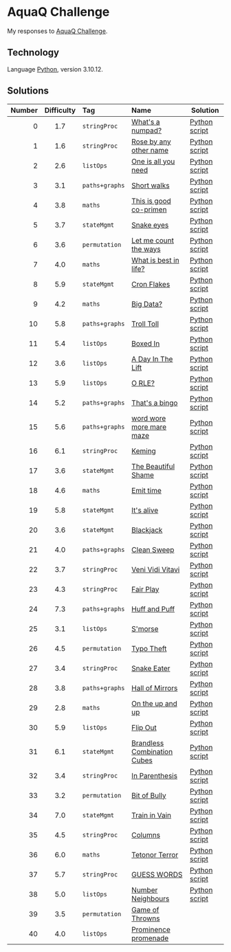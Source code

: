 # AquaQ Challenge

My responses to [AquaQ Challenge](https://challenges.aquaq.co.uk/).

## Technology

Language [Python](https://www.python.org/), version 3.10.12.

## Solutions

| Number | Difficulty | Tag            | Name                                                  | Solution |
|-------:|:----------:|:---------------|:------------------------------------------------------|----------|
| 0      | 1.7        | `stringProc`   | [What's a numpad?](./tasks/challenge00.md)            | [Python script](./solutions/challenge00.py) |
| 1      | 1.6        | `stringProc`   | [Rose by any other name](./tasks/challenge01.md)      | [Python script](./solutions/challenge01.py) |
| 2      | 2.6        | `listOps`      | [One is all you need](./tasks/challenge02.md)         | [Python script](./solutions/challenge02.py) |
| 3      | 3.1        | `paths+graphs` | [Short walks](./tasks/challenge03.md)                 | [Python script](./solutions/challenge03.py) |
| 4      | 3.8        | `maths`        | [This is good co-primen](./tasks/challenge04.md)      | [Python script](./solutions/challenge04.py) |
| 5      | 3.7        | `stateMgmt`    | [Snake eyes](./tasks/challenge05.md)                  | [Python script](./solutions/challenge05.py) |
| 6      | 3.6        | `permutation`  | [Let me count the ways](./tasks/challenge06.md)       | [Python script](./solutions/challenge06.py) |
| 7      | 4.0        | `maths`        | [What is best in life?](./tasks/challenge07.md)       | [Python script](./solutions/challenge07.py) |
| 8      | 5.9        | `stateMgmt`    | [Cron Flakes](./tasks/challenge08.md)                 | [Python script](./solutions/challenge08.py) |
| 9      | 4.2        | `maths`        | [Big Data?](./tasks/challenge09.md)                   | [Python script](./solutions/challenge09.py) |
| 10     | 5.8        | `paths+graphs` | [Troll Toll](./tasks/challenge10.md)                  | [Python script](./solutions/challenge10.py) |
| 11     | 5.4        | `listOps`      | [Boxed In](./tasks/challenge11.md)                    | [Python script](./solutions/challenge11.py) |
| 12     | 3.6        | `listOps`      | [A Day In The Lift](./tasks/challenge12.md)           | [Python script](./solutions/challenge12.py) |
| 13     | 5.9        | `listOps`      | [O RLE?](./tasks/challenge13.md)                      | [Python script](./solutions/challenge13.py) |
| 14     | 5.2        | `paths+graphs` | [That's a bingo](./tasks/challenge14.md)              | [Python script](./solutions/challenge14.py) |
| 15     | 5.6        | `paths+graphs` | [word wore more mare maze](./tasks/challenge15.md)    | [Python script](./solutions/challenge15.py) |
| 16     | 6.1        | `stringProc`   | [Keming](./tasks/challenge16.md)                      | [Python script](./solutions/challenge16.py) |
| 17     | 3.6        | `stateMgmt`    | [The Beautiful Shame](./tasks/challenge17.md)         | [Python script](./solutions/challenge17.py) |
| 18     | 4.6        | `maths`        | [Emit time](./tasks/challenge18.md)                   | [Python script](./solutions/challenge18.py) |
| 19     | 5.8        | `stateMgmt`    | [It's alive](./tasks/challenge19.md)                  | [Python script](./solutions/challenge19.py) |
| 20     | 3.6        | `stateMgmt`    | [Blackjack](./tasks/challenge20.md)                   | [Python script](./solutions/challenge20.py) |
| 21     | 4.0        | `paths+graphs` | [Clean Sweep](./tasks/challenge21.md)                 | [Python script](./solutions/challenge21.py) |
| 22     | 3.7        | `stringProc`   | [Veni Vidi Vitavi](./tasks/challenge22.md)            | [Python script](./solutions/challenge22.py) |
| 23     | 4.3        | `stringProc`   | [Fair Play](./tasks/challenge23.md)                   | [Python script](./solutions/challenge23.py) |
| 24     | 7.3        | `paths+graphs` | [Huff and Puff](./tasks/challenge24.md)               | [Python script](./solutions/challenge24.py) |
| 25     | 3.1        | `listOps`      | [S'morse](./tasks/challenge25.md)                     | [Python script](./solutions/challenge25.py) |
| 26     | 4.5        | `permutation`  | [Typo Theft](./tasks/challenge26.md)                  | [Python script](./solutions/challenge26.py) |
| 27     | 3.4        | `stringProc`   | [Snake Eater](./tasks/challenge27.md)                 | [Python script](./solutions/challenge27.py) |
| 28     | 3.8        | `paths+graphs` | [Hall of Mirrors](./tasks/challenge28.md)             | [Python script](./solutions/challenge28.py) |
| 29     | 2.8        | `maths`        | [On the up and up](./tasks/challenge29.md)            | [Python script](./solutions/challenge29.py) |
| 30     | 5.9        | `listOps`      | [Flip Out](./tasks/challenge30.md)                    | [Python script](./solutions/challenge30.py) |
| 31     | 6.1        | `stateMgmt`    | [Brandless Combination Cubes](./tasks/challenge31.md) | [Python script](./solutions/challenge31.py) |
| 32     | 3.4        | `stringProc`   | [In Parenthesis](./tasks/challenge32.md)              | [Python script](./solutions/challenge32.py) |
| 33     | 3.2        | `permutation`  | [Bit of Bully](./tasks/challenge33.md)                | [Python script](./solutions/challenge33.py) |
| 34     | 7.0        | `stateMgmt`    | [Train in Vain](./tasks/challenge34.md)               | [Python script](./solutions/challenge34.py) |
| 35     | 4.5        | `stringProc`   | [Columns](./tasks/challenge35.md)                     | [Python script](./solutions/challenge35.py) |
| 36     | 6.0        | `maths`        | [Tetonor Terror](./tasks/challenge36.md)              | [Python script](./solutions/challenge36.py) |
| 37     | 5.7        | `stringProc`   | [GUESS WORDS](./tasks/challenge37.md)                 | [Python script](./solutions/challenge37.py) |
| 38     | 5.0        | `listOps`      | [Number Neighbours](./tasks/challenge38.md)           | [Python script](./solutions/challenge38.py) |
| 39    | 3.5     | `permutation` | [Game of Throwns](./solutions/challenge39.py)|
| 40    | 4.0     | `listOps`     | [Prominence promenade](./solutions/challenge40.py)|
